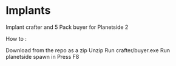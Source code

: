 # Implants
Implant crafter and 5 Pack buyer for Planetside 2

How to :

Download from the repo as a zip
Unzip
Run crafter/buyer.exe
Run planetside
spawn in
Press F8
